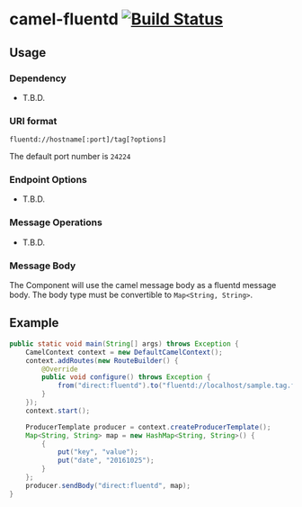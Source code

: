 # camel-fluentd [![Build Status][travis-image]][travis-url]

## Usage

### Dependency
- T.B.D.

### URI format

```
fluentd://hostname[:port]/tag[?options]
```

The default port number is `24224`

### Endpoint Options
- T.B.D.

### Message Operations
- T.B.D.

### Message Body
The Component will use the camel message body as a fluentd message body.
The body type must be convertible to `Map<String, String>`.

## Example

```java
public static void main(String[] args) throws Exception {
    CamelContext context = new DefaultCamelContext();
    context.addRoutes(new RouteBuilder() {
        @Override
        public void configure() throws Exception {
            from("direct:fluentd").to("fluentd://localhost/sample.tag.foo.bar");
        }
    });
    context.start();

    ProducerTemplate producer = context.createProducerTemplate();
    Map<String, String> map = new HashMap<String, String>() {
        {
            put("key", "value");
            put("date", "20161025");
        }
    };
    producer.sendBody("direct:fluentd", map);
}
```

[travis-image]: https://img.shields.io/travis/tatsuyafw/camel-fluentd.svg
[travis-url]: https://travis-ci.org/tatsuyafw/camel-fluentd
